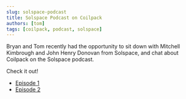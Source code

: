 ```yaml
---
slug: solspace-podcast
title: Solspace Podcast on Coilpack
authors: [tom]
tags: [coilpack, podcast, solspace]
---
```


Bryan and Tom recently had the opportunity to sit down with Mitchell Kimbrough and John Henry Donovan from Solspace, and chat about Coilpack on the Solspace podcast.

Check it out!


- [Episode 1](https://solspace.com/podcast/expressionengine-coilpack-part-1)
- [Episode 2](https://solspace.com/podcast/expressionengine-coilpack-part-2)

